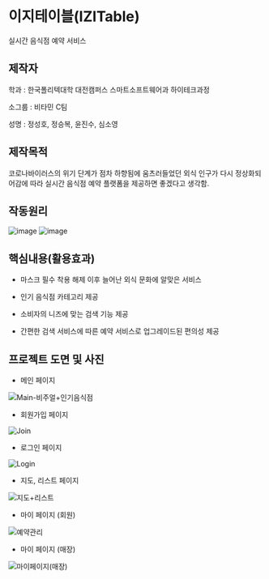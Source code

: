 # 이지테이블(IZITable)

실시간 음식점 예약 서비스

## 제작자

학과 : 한국폴리텍대학 대전캠퍼스 스마트소프트웨어과 하이테크과정

소그룹 : 비타민 C팀

성명 : 정성호, 정승복, 윤진수, 심소영


## 제작목적

코로나바이러스의 위기 단계가 점차 하향됨에 움츠러들었던 외식 인구가 다시 정상화되어감에 따라 실시간 음식점 예약 플랫폼을 제공하면 좋겠다고 생각함.

## 작동원리

![image](https://github.com/bemovie/izitable_20231011/assets/127908469/05ce8115-72d3-40f9-87c8-56460f2ed33e)
![image](https://github.com/bemovie/izitable_20231011/assets/127908469/2ce2e5e5-06ca-4010-98c9-8417ddc461b2)

## 핵심내용(활용효과)

- 마스크 필수 착용 해제 이후 늘어난 외식 문화에 알맞은 서비스
 
- 인기 음식점 카테고리 제공

- 소비자의 니즈에 맞는 검색 기능 제공

- 간편한 검색 서비스에 따른 예약 서비스로 업그레이드된 편의성 제공

## 프로젝트 도면 및 사진

- 메인 페이지

![Main-비주얼+인기음식점](https://github.com/bemovie/izitable_20231011/assets/127908469/fc448e63-5721-4699-8446-97ad282b7ace)


- 회원가입 페이지

![Join](https://github.com/bemovie/izitable_20231011/assets/127908469/3d08b92f-330b-4a25-9256-4d1a0dc74ca4)


- 로그인 페이지

![Login](https://github.com/bemovie/izitable_20231011/assets/127908469/8d4317b7-376b-4af6-83a1-59df98da2ac0)


- 지도, 리스트 페이지

![지도+리스트](https://github.com/bemovie/izitable_20231011/assets/127908469/961b50ae-9c9f-41ca-b4ed-97e64ceac019)


- 마이 페이지 (회원)

![예약관리](https://github.com/bemovie/izitable_20231011/assets/127908469/ed6a9de0-70ec-4b39-a3c8-9f654cdda750)


- 마이 페이지 (매장)

![마이페이지(매장)](https://github.com/bemovie/izitable_20231011/assets/127908469/0f15c97f-ce5d-4ba6-824a-24179ea60053)




